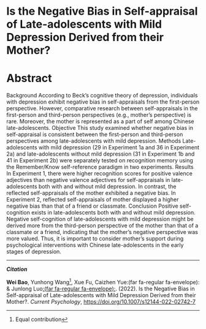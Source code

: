 # Is the Negative Bias in Self-appraisal of Late-adolescents with Mild Depression Derived from their Mother?


<!--more-->

# Abstract

Background According to Beck’s cognitive theory of depression, individuals with depression exhibit negative bias in self-appraisals from the first-person perspective. However, comparative research between self-appraisals in the first-person and third-person perspectives (e.g., mother’s perspective) is rare. Moreover, the mother is represented as a part of self among Chinese late-adolescents. Objective This study examined whether negative bias in self-appraisal is consistent between the first-person and third-person perspectives among late-adolescents with mild depression. Methods Late-adolescents with mild depression (29 in Experiment 1a and 36 in Experiment 2a) and late-adolescents without mild depression (31 in Experiment 1b and 41 in Experiment 2b) were separately tested on recognition memory using the Remember/Know self-reference paradigm in two experiments. Results In Experiment 1, there were higher recognition scores for positive valence adjectives than negative valence adjectives for self-appraisals in late-adolescents both with and without mild depression. In contrast, the reflected self-appraisals of the mother exhibited a negative bias. In Experiment 2, reflected self-appraisals of mother displayed a higher negative bias than that of a friend or classmate. Conclusion Positive self-cognition exists in late-adolescents both with and without mild depression. Negative self-cognition of late-adolescents with mild depression might be derived more from the third-person perspective of the mother than that of a classmate or a friend, indicating that the mother’s negative perspective was more valued. Thus, it is important to consider mother’s support during psychological interventions with Chinese late-adolescents in the early stages of depression.

---

***Citation***

**Wei Bao**, Yunhong Wang[^*], Xue Fu, Caizhen Yue:(far fa-regular fa-envelope): & Junlong Luo[:(far fa-regular fa-envelope):](https://www.researchgate.net/profile/Junlong-Luo). (2022). Is the Negative Bias in Self-appraisal of Late-adolescents with Mild Depression Derived from their Mother?. *Current Psychology*, https://doi.org/10.1007/s12144-022-02742-7

[^*]: Equal contribution
